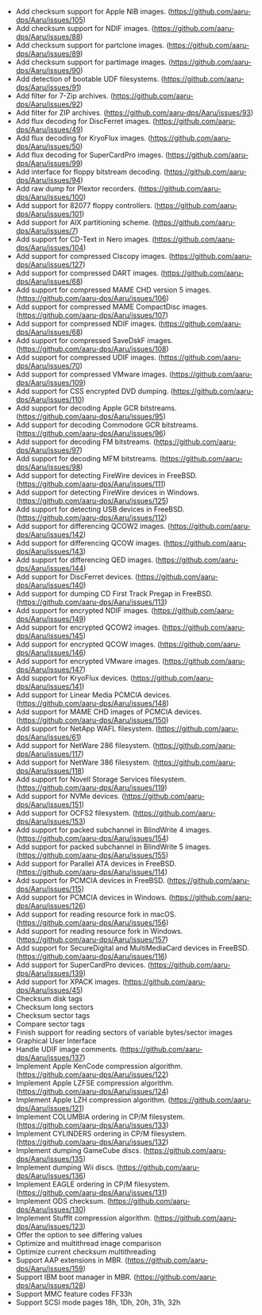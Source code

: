 ﻿* Add checksum support for Apple NIB images. (https://github.com/aaru-dps/Aaru/issues/105)
* Add checksum support for NDIF images. (https://github.com/aaru-dps/Aaru/issues/88)
* Add checksum support for partclone images. (https://github.com/aaru-dps/Aaru/issues/89)
* Add checksum support for partimage images. (https://github.com/aaru-dps/Aaru/issues/90)
* Add detection of bootable UDF filesystems. (https://github.com/aaru-dps/Aaru/issues/91)
* Add filter for 7-Zip archives. (https://github.com/aaru-dps/Aaru/issues/92)
* Add filter for ZIP archives. (https://github.com/aaru-dps/Aaru/issues/93)
* Add flux decoding for DiscFerret images. (https://github.com/aaru-dps/Aaru/issues/49)
* Add flux decoding for KryoFlux images. (https://github.com/aaru-dps/Aaru/issues/50)
* Add flux decoding for SuperCardPro images. (https://github.com/aaru-dps/Aaru/issues/99)
* Add interface for floppy bitstream decoding. (https://github.com/aaru-dps/Aaru/issues/94)
* Add raw dump for Plextor recorders. (https://github.com/aaru-dps/Aaru/issues/100)
* Add support for 82077 floppy controllers. (https://github.com/aaru-dps/Aaru/issues/101)
* Add support for AIX partitioning scheme. (https://github.com/aaru-dps/Aaru/issues/7)
* Add support for CD-Text in Nero images. (https://github.com/aaru-dps/Aaru/issues/104)
* Add support for compressed Ciscopy images. (https://github.com/aaru-dps/Aaru/issues/127)
* Add support for compressed DART images. (https://github.com/aaru-dps/Aaru/issues/68)
* Add support for compressed MAME CHD version 5 images. (https://github.com/aaru-dps/Aaru/issues/106)
* Add support for compressed MAME CompactDisc images. (https://github.com/aaru-dps/Aaru/issues/107)
* Add support for compressed NDIF images. (https://github.com/aaru-dps/Aaru/issues/68)
* Add support for compressed SaveDskF images. (https://github.com/aaru-dps/Aaru/issues/108)
* Add support for compressed UDIF images. (https://github.com/aaru-dps/Aaru/issues/70)
* Add support for compressed VMware images. (https://github.com/aaru-dps/Aaru/issues/109)
* Add support for CSS encrypted DVD dumping. (https://github.com/aaru-dps/Aaru/issues/110)
* Add support for decoding Apple GCR bitstreams. (https://github.com/aaru-dps/Aaru/issues/95)
* Add support for decoding Commodore GCR bitstreams. (https://github.com/aaru-dps/Aaru/issues/96)
* Add support for decoding FM bitstreams. (https://github.com/aaru-dps/Aaru/issues/97)
* Add support for decoding MFM bitstreams. (https://github.com/aaru-dps/Aaru/issues/98)
* Add support for detecting FireWire devices in FreeBSD. (https://github.com/aaru-dps/Aaru/issues/111)
* Add support for detecting FireWire devices in Windows. (https://github.com/aaru-dps/Aaru/issues/125)
* Add support for detecting USB devices in FreeBSD. (https://github.com/aaru-dps/Aaru/issues/112)
* Add support for differencing QCOW2 images. (https://github.com/aaru-dps/Aaru/issues/142)
* Add support for differencing QCOW images. (https://github.com/aaru-dps/Aaru/issues/143)
* Add support for differencing QED images. (https://github.com/aaru-dps/Aaru/issues/144)
* Add support for DiscFerret devices. (https://github.com/aaru-dps/Aaru/issues/140)
* Add support for dumping CD First Track Pregap in FreeBSD. (https://github.com/aaru-dps/Aaru/issues/113)
* Add support for encrypted NDIF images. (https://github.com/aaru-dps/Aaru/issues/149)
* Add support for encrypted QCOW2 images. (https://github.com/aaru-dps/Aaru/issues/145)
* Add support for encrypted QCOW images. (https://github.com/aaru-dps/Aaru/issues/146)
* Add support for encrypted VMware images. (https://github.com/aaru-dps/Aaru/issues/147)
* Add support for KryoFlux devices. (https://github.com/aaru-dps/Aaru/issues/141)
* Add support for Linear Media PCMCIA devices. (https://github.com/aaru-dps/Aaru/issues/148)
* Add support for MAME CHD images of PCMCIA devices. (https://github.com/aaru-dps/Aaru/issues/150)
* Add support for NetApp WAFL filesystem. (https://github.com/aaru-dps/Aaru/issues/61)
* Add support for NetWare 286 filesystem. (https://github.com/aaru-dps/Aaru/issues/117)
* Add support for NetWare 386 filesystem. (https://github.com/aaru-dps/Aaru/issues/118)
* Add support for Novell Storage Services filesystem. (https://github.com/aaru-dps/Aaru/issues/119)
* Add support for NVMe devices. (https://github.com/aaru-dps/Aaru/issues/151)
* Add support for OCFS2 filesystem. (https://github.com/aaru-dps/Aaru/issues/153)
* Add support for packed subchannel in BlindWrite 4 images. (https://github.com/aaru-dps/Aaru/issues/154)
* Add support for packed subchannel in BlindWrite 5 images. (https://github.com/aaru-dps/Aaru/issues/155)
* Add support for Parallel ATA devices in FreeBSD. (https://github.com/aaru-dps/Aaru/issues/114)
* Add support for PCMCIA devices in FreeBSD. (https://github.com/aaru-dps/Aaru/issues/115)
* Add support for PCMCIA devices in Windows. (https://github.com/aaru-dps/Aaru/issues/126)
* Add support for reading resource fork in macOS. (https://github.com/aaru-dps/Aaru/issues/156)
* Add support for reading resource fork in Windows. (https://github.com/aaru-dps/Aaru/issues/157)
* Add support for SecureDigital and MultiMediaCard devices in FreeBSD. (https://github.com/aaru-dps/Aaru/issues/116)
* Add support for SuperCardPro devices. (https://github.com/aaru-dps/Aaru/issues/139)
* Add support for XPACK images. (https://github.com/aaru-dps/Aaru/issues/45)
* Checksum disk tags
* Checksum long sectors
* Checksum sector tags
* Compare sector tags
* Finish support for reading sectors of variable bytes/sector images
* Graphical User Interface
* Handle UDIF image comments. (https://github.com/aaru-dps/Aaru/issues/137)
* Implement Apple KenCode compression algorithm. (https://github.com/aaru-dps/Aaru/issues/122)
* Implement Apple LZFSE compression algorithm. (https://github.com/aaru-dps/Aaru/issues/124)
* Implement Apple LZH compression algorithm. (https://github.com/aaru-dps/Aaru/issues/121)
* Implement COLUMBIA ordering in CP/M filesystem. (https://github.com/aaru-dps/Aaru/issues/133)
* Implement CYLINDERS ordering in CP/M filesystem. (https://github.com/aaru-dps/Aaru/issues/132)
* Implement dumping GameCube discs. (https://github.com/aaru-dps/Aaru/issues/135)
* Implement dumping Wii discs. (https://github.com/aaru-dps/Aaru/issues/136)
* Implement EAGLE ordering in CP/M filesystem. (https://github.com/aaru-dps/Aaru/issues/131)
* Implement ODS checksum. (https://github.com/aaru-dps/Aaru/issues/130)
* Implement StuffIt compression algorithm. (https://github.com/aaru-dps/Aaru/issues/123)
* Offer the option to see differing values
* Optimize and multithread image comparison
* Optimize current checksum multithreading
* Support AAP extensions in MBR. (https://github.com/aaru-dps/Aaru/issues/159)
* Support IBM boot manager in MBR. (https://github.com/aaru-dps/Aaru/issues/128)
* Support MMC feature codes FF33h
* Support SCSI mode pages 18h, 1Dh, 20h, 31h, 32h